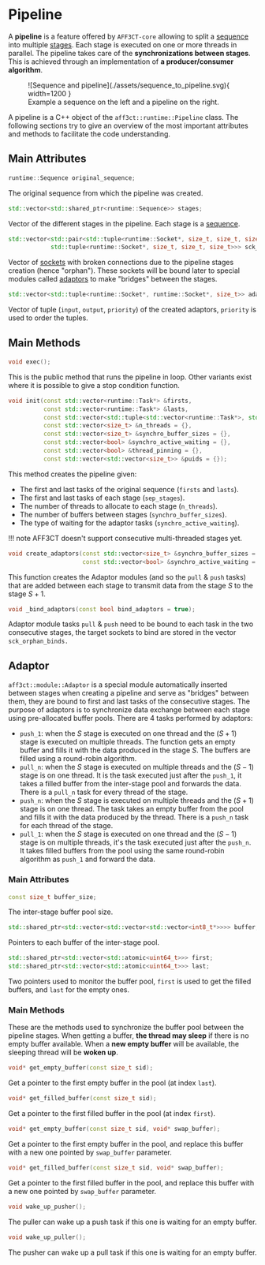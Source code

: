 # Pipeline

A **pipeline** is a feature offered by `AFF3CT-core` allowing to split a
[sequence](sequence.md) into multiple [stages](#Stage). Each stage is executed 
on one or more threads in parallel. The pipeline takes care of the 
**synchronizations between stages**. This is achieved through an implementation 
of **a producer/consumer algorithm**.

<figure markdown>
  ![Sequence and pipeline](./assets/sequence_to_pipeline.svg){ width=1200 }
  <figcaption>Example a sequence on the left and a pipeline on the right.</figcaption>
</figure>

A pipeline is a C++ object of the `aff3ct::runtime::Pipeline` class. The 
following sections try to give an overview of the most important attributes and 
methods to facilitate the code understanding.

## Main Attributes

```cpp 
runtime::Sequence original_sequence;
``` 
The original sequence from which the pipeline was created.

<a name="Stage"></a>
```cpp 
std::vector<std::shared_ptr<runtime::Sequence>> stages;
``` 
Vector of the different stages in the pipeline. Each stage is a
[sequence](sequence.md).

```cpp
std::vector<std::pair<std::tuple<runtime::Socket*, size_t, size_t, size_t,size_t>,
            std::tuple<runtime::Socket*, size_t, size_t, size_t>>> sck_orphan_binds;
```
Vector of [sockets](socket.md) with broken connections due to the pipeline
stages creation (hence "orphan"). These sockets will be bound later to special
modules called [adaptors](#Adaptor) to make "bridges" between the stages.

```cpp
std::vector<std::tuple<runtime::Socket*, runtime::Socket*, size_t>> adaptors_binds;
```
Vector of tuple (`input`, `output`, `priority`) of the created adaptors, 
`priority` is used to order the tuples.

## Main Methods

```cpp
void exec();
```
This is the public method that runs the pipeline in loop. Other variants exist
where it is possible to give a stop condition function.

```cpp
void init(const std::vector<runtime::Task*> &firsts,
          const std::vector<runtime::Task*> &lasts,
          const std::vector<std::tuple<std::vector<runtime::Task*>, std::vector<runtime::Task*>, std::vector<runtime::Task*>>> &sep_stages = {},
          const std::vector<size_t> &n_threads = {},
          const std::vector<size_t> &synchro_buffer_sizes = {},
          const std::vector<bool> &synchro_active_waiting = {},
          const std::vector<bool> &thread_pinning = {},
          const std::vector<std::vector<size_t>> &puids = {});
```

This method creates the pipeline given:

- The first and last tasks of the original sequence (`firsts` and `lasts`).
- The first and last tasks of each stage (`sep_stages`).
- The number of threads to allocate to each stage (`n_threads`).
- The number of buffers between stages (`synchro_buffer_sizes`).
- The type of waiting for the adaptor tasks (`synchro_active_waiting`).

!!! note
	AFF3CT doesn't support consecutive multi-threaded stages yet.

```cpp
void create_adaptors(const std::vector<size_t> &synchro_buffer_sizes = {},
                     const std::vector<bool> &synchro_active_waiting = {});
```
This function creates the Adaptor modules (and so the `pull` & `push` tasks) 
that are added between each stage to transmit data from the stage $S$ to the 
stage $S+1$. 

```cpp
void _bind_adaptors(const bool bind_adaptors = true);
```
Adaptor module tasks `pull` & `push` need to be bound to each task in the two
consecutive stages, the target sockets to bind are stored in the vector
`sck_orphan_binds.`

<a name="Adaptor"></a>
## Adaptor

`aff3ct::module::Adaptor` is a special module automatically inserted between 
stages when creating a pipeline and serve as "bridges" between them, they are 
bound to first and last tasks of the consecutive stages. The purpose of adaptors 
is to synchronize data exchange between each stage using pre-allocated buffer 
pools. There are 4 tasks performed by adaptors:

- `push_1`: when the $S$ stage is executed on one thread and the $(S+1)$ stage 
  is executed on multiple threads. The function gets an empty buffer and fills 
  it with the data produced in the stage $S$. The buffers are filled using a 
  round-robin algorithm.
- `pull_n`: when the $S$ stage is executed on multiple threads and the $(S-1)$
  stage is on one thread. It is the task executed just after the `push_1`, it
  takes a filled buffer from the inter-stage pool and forwards the data. There 
  is a `pull_n` task for every thread of the stage.
- `push_n`: when the $S$ stage is executed on multiple threads and the $(S+1)$
  stage is on one thread. The task takes an empty buffer from the pool and fills
  it with the data produced by the thread. There is a `push_n` task for each
  thread of the stage.
- `pull_1`: when the $S$ stage is executed on one thread and the $(S-1)$ stage 
  is on multiple threads, it's the task executed just after the `push_n`. It 
  takes filled buffers from the pool using the same round-robin algorithm as 
  `push_1` and forward the data.

### Main Attributes

```cpp
const size_t buffer_size;
```
The inter-stage buffer pool size.

```cpp
std::shared_ptr<std::vector<std::vector<std::vector<int8_t*>>>> buffer;
```
Pointers to each buffer of the inter-stage pool.

``` cpp
std::shared_ptr<std::vector<std::atomic<uint64_t>>> first;
std::shared_ptr<std::vector<std::atomic<uint64_t>>> last;
```
Two pointers used to monitor the buffer pool, `first` is used to get the filled
buffers, and `last` for the empty ones.

### Main Methods

These are the methods used to synchronize the buffer pool between the pipeline
stages. When getting a buffer, **the thread may sleep** if there is no empty 
buffer available. When a **new empty buffer** will be available, the sleeping 
thread will be **woken up**.

```cpp
void* get_empty_buffer(const size_t sid);
```
Get a pointer to the first empty buffer in the pool (at index `last`).

```cpp
void* get_filled_buffer(const size_t sid);
```
Get a pointer to the first filled buffer in the pool (at index `first`).

```cpp
void* get_empty_buffer(const size_t sid, void* swap_buffer);
```
Get a pointer to the first empty buffer in the pool, and replace this buffer
with a new one pointed by `swap_buffer` parameter. 

```cpp
void* get_filled_buffer(const size_t sid, void* swap_buffer);
```
Get a pointer to the first filled  buffer in the pool, and replace this buffer
with a new one pointed by `swap_buffer` parameter.

```cpp
void wake_up_pusher();
```
The puller can wake up a push task if this one is waiting for an empty buffer.

```cpp
void wake_up_puller();
```
The pusher can wake up a pull task if this one is waiting for an empty buffer.
